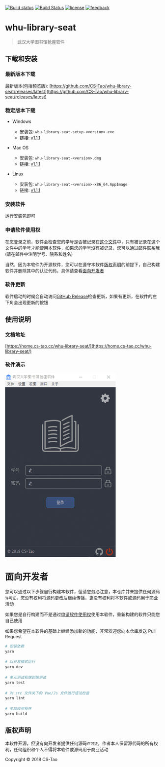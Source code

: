 [![Build status](https://ci.appveyor.com/api/projects/status/qq2adqaxv6vfj7di/branch/master?svg=true)](https://ci.appveyor.com/project/CS-Tao/whu-library-seat/branch/master)
[![Build Status](https://travis-ci.com/CS-Tao/whu-library-seat.svg?branch=master)](https://travis-ci.com/CS-Tao/whu-library-seat)
[![license](https://img.shields.io/badge/license-none-yellow.svg)](https://home.cs-tao.cc/whu-library-seat/copyright/)
[![feedback](https://img.shields.io/badge/feedback-issues-blue.svg)](https://github.com/CS-Tao/whu-library-seat/issues/new)

# whu-library-seat

>武汉大学图书馆抢座软件

## 下载和安装

### 最新版本下载

最新版本(包括预览版): [https://github.com/CS-Tao/whu-library-seat/releases/latest](https://github.com/CS-Tao/whu-library-seat/releases/latest)

### 稳定版本下载

- Windows
    - 安装包: `whu-library-seat-setup-<version>.exe`
    - 链接: [v1.1.1](https://github.com/CS-Tao/whu-library-seat/releases/download/v1.1.1/whu-library-seat-setup-1.1.1.exe)

- Mac OS
    - 安装包: `whu-library-seat-<version>.dmg`
    - 链接: [v1.1.1](https://github.com/CS-Tao/whu-library-seat/releases/download/v1.1.1/whu-library-seat-1.1.1.dmg)

- Linux
    - 安装包: `whu-library-seat-<version>-x86_64.AppImage`
    - 链接: [v1.1.1](https://github.com/CS-Tao/whu-library-seat/releases/download/v1.1.1/whu-library-seat-1.1.1-x86_64.AppImage)

### 安装软件

运行安装包即可

### 申请软件使用权

在您登录之前，软件会检查您的学号是否被记录在[这个文件](https://github.com/CS-Tao/whu-library-seat/blob/user-validation/validation.json)中，只有被记录在这个文件中的学号才能使用本软件，如果您的学号没有被记录，您可以通过邮件[联系我](http://mail.qq.com/cgi-bin/qm_share?t=qm_mailme&email=whucstao@qq.com)(请在邮件中注明学号、院系和姓名)

当然，因为本软件为开源软件，您可以在遵守本软件[版权声明](#版权声明)的前提下，自己构建软件并删除其中的认证代码，具体请查看[面向开发者](#面向开发者)

### 软件更新

软件启动的时候会自动访问[GitHub Release](https://github.com/CS-Tao/whu-library-seat/releases/latest)检查更新，如果有更新，在软件的左下角会出现更新的按钮

## 使用说明

### 文档地址

[https://home.cs-tao.cc/whu-library-seat/](https://home.cs-tao.cc/whu-library-seat/)

### 软件演示

![软件演示](https://raw.githubusercontent.com/CS-Tao/github-content/master/contents/github/whu-library-seat/full.gif)

# 面向开发者

您可以通过以下步骤自行构建本软件，但请您务必注意，本仓库并未提供任何源码`许可证`，您没有权利将源码更改后继续传播，更没有权利将本软件或源码用于商业活动

如果您是自行构建而不是通过[申请软件使用权](#申请软件使用权)使用本软件，重新构建的软件只能您自己使用

如果您希望在本软件的基础上继续添加新的功能，非常欢迎您向本仓库发送 Pull Request

``` bash
# 安装依赖
yarn

# 以开发模式运行
yarn dev

# 单元测试和端到端测试
yarn test

# 对 src 文件夹下的 Vue/Js 文件进行语法检查
yarn lint

# 生成应用程序
yarn build
```

## 版权声明

本软件开源，但没有向开发者提供任何源码`许可证`，作者本人保留源代码的所有权利，任何组织和个人不得将本软件或源码用于商业活动

Copyright © 2018 CS-Tao
